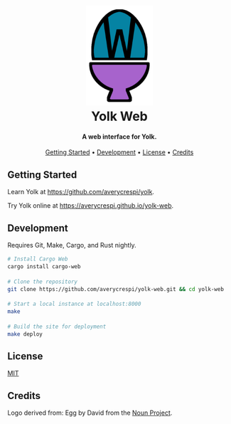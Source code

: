 <h1 align="center">
    <br>
    <img src="https://raw.githubusercontent.com/averycrespi/yolk-web/master/static/images/logo.png" width="150"</img>
    <br>
    Yolk Web
    <br>
</h1>

<h4 align="center">A web interface for Yolk.</h4>

<p align="center">
    <a href="#getting-started">Getting Started</a> •
    <a href="#getting-started">Development</a> •
    <a href="#license">License</a> •
    <a href="#credits">Credits</a>
</p>

## Getting Started

Learn Yolk at <https://github.com/averycrespi/yolk>.

Try Yolk online at <https://averycrespi.github.io/yolk-web>.

## Development

Requires Git, Make, Cargo, and Rust nightly.

```bash
# Install Cargo Web
cargo install cargo-web

# Clone the repository
git clone https://github.com/averycrespi/yolk-web.git && cd yolk-web

# Start a local instance at localhost:8000
make

# Build the site for deployment
make deploy
```

## License

[MIT](https://opensource.org/licenses/MIT)

## Credits

Logo derived from: Egg by David from the [Noun Project](https://thenounproject.com/).
